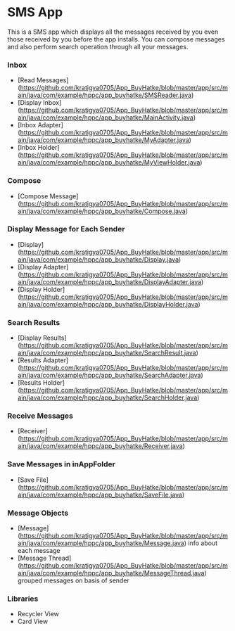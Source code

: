 # SMS App

This is a SMS app which displays all the messages received by you even those received by you before the app installs.
You can compose messages and also perform search operation through all your messages.

### Inbox
* [Read Messages] (https://github.com/kratigya0705/App_BuyHatke/blob/master/app/src/main/java/com/example/hppc/app_buyhatke/SMSReader.java)
* [Display Inbox] (https://github.com/kratigya0705/App_BuyHatke/blob/master/app/src/main/java/com/example/hppc/app_buyhatke/MainActivity.java)
* [Inbox Adapter] (https://github.com/kratigya0705/App_BuyHatke/blob/master/app/src/main/java/com/example/hppc/app_buyhatke/MyAdapter.java)
* [Inbox Holder] (https://github.com/kratigya0705/App_BuyHatke/blob/master/app/src/main/java/com/example/hppc/app_buyhatke/MyViewHolder.java)

### Compose
* [Compose Message] (https://github.com/kratigya0705/App_BuyHatke/blob/master/app/src/main/java/com/example/hppc/app_buyhatke/Compose.java)

### Display Message for Each Sender

* [Display] (https://github.com/kratigya0705/App_BuyHatke/blob/master/app/src/main/java/com/example/hppc/app_buyhatke/Display.java)
* [Display Adapter] (https://github.com/kratigya0705/App_BuyHatke/blob/master/app/src/main/java/com/example/hppc/app_buyhatke/DisplayAdapter.java)
* [Display Holder] (https://github.com/kratigya0705/App_BuyHatke/blob/master/app/src/main/java/com/example/hppc/app_buyhatke/DisplayHolder.java)

### Search Results
* [Display Results] (https://github.com/kratigya0705/App_BuyHatke/blob/master/app/src/main/java/com/example/hppc/app_buyhatke/SearchResult.java)
* [Results Adapter] (https://github.com/kratigya0705/App_BuyHatke/blob/master/app/src/main/java/com/example/hppc/app_buyhatke/SearchAdapter.java)
* [Results Holder] (https://github.com/kratigya0705/App_BuyHatke/blob/master/app/src/main/java/com/example/hppc/app_buyhatke/SearchHolder.java)

### Receive Messages
* [Receiver] (https://github.com/kratigya0705/App_BuyHatke/blob/master/app/src/main/java/com/example/hppc/app_buyhatke/Receiver.java)

### Save Messages in inAppFolder
* [Save File] (https://github.com/kratigya0705/App_BuyHatke/blob/master/app/src/main/java/com/example/hppc/app_buyhatke/SaveFile.java)

### Message Objects
* [Message] (https://github.com/kratigya0705/App_BuyHatke/blob/master/app/src/main/java/com/example/hppc/app_buyhatke/Message.java)
  info about each message
* [Message Thread] (https://github.com/kratigya0705/App_BuyHatke/blob/master/app/src/main/java/com/example/hppc/app_buyhatke/MessageThread.java) 
grouped messages on basis of sender

### Libraries
* Recycler View
* Card View
